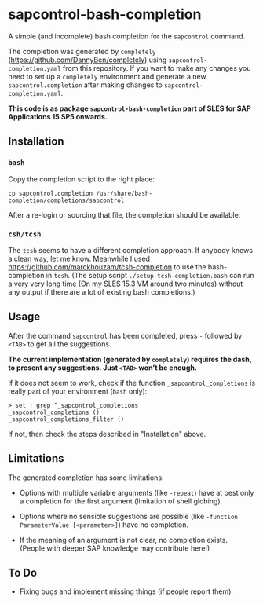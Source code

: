 # sapcontrol-bash-completion

A simple (and incomplete) bash completion for the `sapcontrol` command.

The completion was generated by `completely` (https://github.com/DannyBen/completely) using `sapcontrol-completion.yaml` from this repository. If you want to make any changes you need to set up a `completely` environment and generate  a new `sapcontrol.completion` after making changes to `sapcontrol-completion.yaml`.


**This code is as package `sapcontrol-bash-completion` part of SLES for SAP Applications 15 SP5 onwards.**


## Installation

### `bash`

Copy the completion script to the right place:

```
cp sapcontrol.completion /usr/share/bash-completion/completions/sapcontrol
```

After a re-login or sourcing that file, the completion should be available.


### `csh/tcsh`

The `tcsh` seems to have a different completion approach. If anybody knows a clean way, let me know.
Meanwhile I used https://github.com/marckhouzam/tcsh-completion to use the bash-completion in `tcsh`.
(The setup script `./setup-tcsh-completion.bash` can run a very very long time (On my SLES 15.3 VM 
around two minutes) without any output if there are a lot of existing bash completions.)

## Usage

After the command `sapcontrol` has been completed, press `-` followed by `<TAB>` to get all the suggestions.

**The current implementation (generated by `completely`) requires the dash, to present any suggestions.
Just `<TAB>` won't be enough.**

If it does not seem to work, check if the function `_sapcontrol_completions` is really part of your environment (`bash` only):

```
> set | grep ^_sapcontrol_completions
_sapcontrol_completions () 
_sapcontrol_completions_filter () 
```

If not, then check the steps described in "Installation" above.

## Limitations

The generated completion has some limitations:

- Options with multiple variable arguments (like `-repeat`) have at best only a completion
  for the first argument (limitation of shell globing).

- Options where no sensible suggestions are possible (like `-function ParameterValue [<parameter>]`) have no completion.

- If the meaning of an argument is not clear, no completion exists.\
  (People with deeper SAP knowledge may contribute here!)  

## To Do

- Fixing bugs and implement missing things (if people report them).
